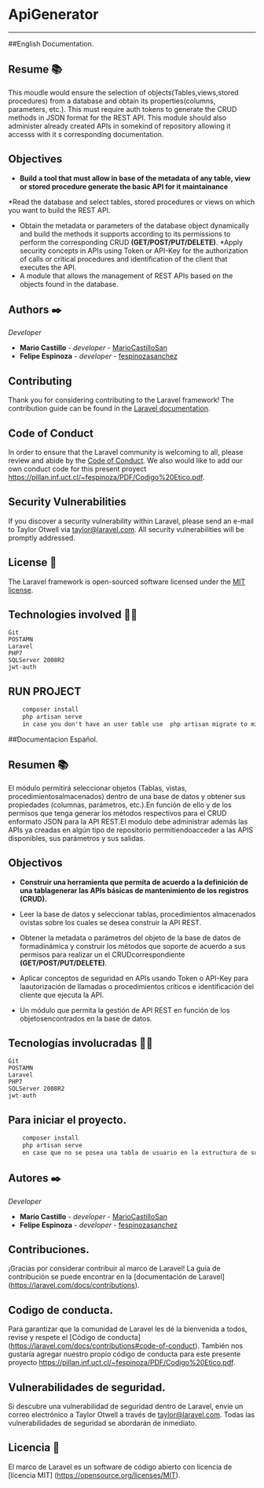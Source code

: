
<h1>ApiGenerator</h1>

--------------------------------------------------------
##English Documentation.

## Resume 📚
This moudle would ensure the selection of objects(Tables,views,stored procedures) from a database  and obtain its properties(columns, parameters, etc.). This must require auth tokens to generate the CRUD methods  in JSON format for the REST API. This module should also administer already created APIs in somekind of repository allowing it accesss with it s corresponding documentation.

## Objectives
* **Build a tool that must allow in base of the metadata of any table, view or stored procedure  generate the basic API for it maintainance** 

 *Read the database and select tables, stored procedures or views on which you want to build the REST API. 
* Obtain the metadata or parameters of the database object dynamically and build the methods it supports according to its permissions to perform the corresponding CRUD **(GET/POST/PUT/DELETE)**.
*Apply security concepts in APIs using Token or API-Key for the authorization of calls or critical procedures and identification of the client that executes the API.
* A module that allows the management of REST APIs based on the objects found in the database.

## Authors ✒️

_Developer_

* **Mario Castillo** - *developer* - [MarioCastilloSan](https://github.com/MarioCastilloSan/)
* **Felipe Espinoza** - *developer* - [fespinozasanchez](https://github.com/fespinozasanchez/)

## Contributing

Thank you for considering contributing to the Laravel framework! The contribution guide can be found in the [Laravel documentation](https://laravel.com/docs/contributions).

## Code of Conduct

In order to ensure that the Laravel community is welcoming to all, please review and abide by the [Code of Conduct](https://laravel.com/docs/contributions#code-of-conduct).
We also would like to add our own conduct code for this present proyect https://pillan.inf.uct.cl/~fespinoza/PDF/Codigo%20Etico.pdf.

## Security Vulnerabilities

If you discover a security vulnerability within Laravel, please send an e-mail to Taylor Otwell via [taylor@laravel.com](mailto:taylor@laravel.com). All security vulnerabilities will be promptly addressed.

## License 📓

The Laravel framework is open-sourced software licensed under the [MIT license](https://opensource.org/licenses/MIT).



## Technologies involved 👩‍💻

```
Git
POSTAMN
Laravel
PHP7
SQLServer 2008R2
jwt-auth
```
## RUN PROJECT
```cmd
    composer install
    php artisan serve
    in case you don't have an user table use  php artisan migrate to migrate your model and generate it.
```



##Documentacion Español.
## Resumen 📚
El módulo permitirá seleccionar objetos (Tablas, vistas, procedimientosalmacenados) dentro de una base de datos y obtener sus propiedades (columnas, parámetros, etc.).En función de ello y de los permisos que tenga generar los métodos respectivos para el CRUD enformato JSON para la API REST.El modulo debe administrar además las APIs ya creadas en algún tipo de repositorio permitiendoacceder a las APIS disponibles, sus parámetros y sus salidas.

## Objectivos
* **Construir una herramienta que permita de acuerdo a la definición de una tablagenerar las APIs básicas de mantenimiento de los registros (CRUD).** 


 * Leer la base de datos y seleccionar tablas, procedimientos almacenados ovistas sobre los cuales se desea construir la API REST.
* Obtener la metadata o parámetros del objeto de la base de datos de formadinámica y construir los métodos que soporte de acuerdo a sus permisos para realizar un el CRUDcorrespondiente **(GET/POST/PUT/DELETE)**.
* Aplicar conceptos de seguridad en APIs usando Token o API-Key para laautorización de llamadas o procedimientos críticos e identificación del cliente que ejecuta la API.
* Un módulo que permita la gestión de API REST en función de los objetosencontrados en la base de datos.
 


## Tecnologías involucradas 👩‍💻

```
Git
POSTAMN
Laravel
PHP7
SQLServer 2008R2
jwt-auth
```

## Para iniciar el proyecto.
```cmd
    composer install
    php artisan serve
    en case que no se posea una tabla de usuario en la estructura de su base de datos usar php artisan migrate  para generarla en su modelo.
```


## Autores ✒️

_Developer_

* **Mario Castillo** - *developer* - [MarioCastilloSan](https://github.com/MarioCastilloSan/)
* **Felipe Espinoza** - *developer* - [fespinozasanchez](https://github.com/fespinozasanchez/)

## Contribuciones.
¡Gracias por considerar contribuir al marco de Laravel! La guía de contribución se puede encontrar en la [documentación de Laravel] (https://laravel.com/docs/contributions).

## Codigo de conducta.
Para garantizar que la comunidad de Laravel les dé la bienvenida a todos, revise y respete el [Código de conducta] (https://laravel.com/docs/contributions#code-of-conduct).
También nos gustaría agregar nuestro propio código de conducta para este presente proyecto https://pillan.inf.uct.cl/~fespinoza/PDF/Codigo%20Etico.pdf.

## Vulnerabilidades de seguridad.

Si descubre una vulnerabilidad de seguridad dentro de Laravel, envíe un correo electrónico a Taylor Otwell a través de [taylor@laravel.com](mailto:taylor@laravel.com). Todas las vulnerabilidades de seguridad se abordarán de inmediato.

## Licencia 📓

El marco de Laravel es un software de código abierto con licencia de [licencia MIT] (https://opensource.org/licenses/MIT).
